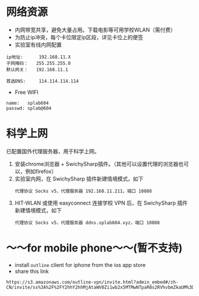 
# 网络资源
* 内网带宽共享，避免大量占用。下载电影等可用学校WLAN（需付费）
* 为防止ip冲突，每个卡位限定ip区段，详见卡位上的便签
* 实验室有线内网配置
```
ip地址:      192.168.11.X
子网掩码：   255.255.255.0
默认网关：   192.168.11.1

首选DNS:     114.114.114.114
```
* Free WIFI
```
name:   splab604
passwd: splab@604
```

# 科学上网

已配置国外代理服务器，用于科学上网。
1. 安装chrome浏览器 + SwichySharp插件。（其他可以设置代理的浏览器也可以，例如firefox）
2. 实验室内网，在 SwichySharp 插件新建情境模式，如下
    ```
    代理协议 Socks v5，代理服务器 192.168.11.211，端口 10808
    ```
3. HIT-WLAN 或使用 easyconnect 连接学校 VPN 后，在 SwichySharp 插件新建情境模式，如下
    ```
    代理协议 Socks v5，代理服务器 ddns.splab604.xyz，端口 10808
    ```

# ～～for mobile phone～～(暂不支持)
* install `outline` client for iphone from the ios app store
* share this link
```
https://s3.amazonaws.com/outline-vpn/invite.html?admin_embed#/zh-CN/invite/ss%3A%2F%2FY2hhY2hhMjAtaWV0Zi1wb2x5MTMwNTpaR0s2RVhvbmZkaUM%3D%40205.185.117.151%3A20162%2F%3Foutline%3D1
```


